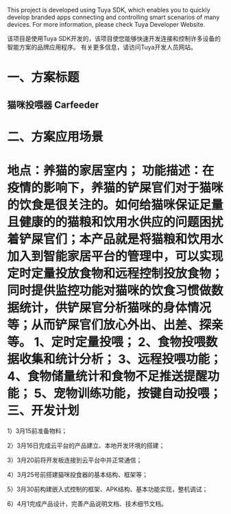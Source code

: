 This project is developed using Tuya SDK, which enables you to quickly develop branded apps connecting and controlling smart scenarios of many devices.
For more information, please check Tuya Developer Website.

该项目是使用Tuya SDK开发的，该项目使您能够快速开发连接和控制许多设备的智能方案的品牌应用程序。 有关更多信息，请访问Tuya开发人员网站。 


一、方案标题
===

  猫咪投喂器 Carfeeder
  ----
  
二、方案应用场景
===


  地点：养猫的家居室内；
  功能描述：在疫情的影响下，养猫的铲屎官们对于猫咪的饮食是很关注的。如何给猫咪保证足量且健康的的猫粮和饮用水供应的问题困扰着铲屎官们；本产品就是将猫粮和饮用水加入到智能家居平台的管理中，可以实现定时定量投放食物和远程控制投放食物；同时提供监控功能对猫咪的饮食习惯做数据统计，供铲屎官分析猫咪的身体情况等；从而铲屎官们放心外出、出差、探亲等。
  1、定时定量投喂；
  2、食物投喂数据收集和统计分析；
  3、远程投喂功能；
  4、食物储量统计和食物不足推送提醒功能；
  5、宠物训练功能，按键自动投喂；
三、开发计划
===
  1）3月15前准备物料；
  
  2）3月16日完成云平台的产品建立、本地开发环境的搭建；
  
  3）3月20前将开发板连接到云平台中并正常通信；
  
  4）3月25号前搭建猫咪投食器的基本结构、框架等；
  
  5）3月30前构建嵌入式控制的框架、APK结构、基本功能实现，整机调试；
  
  6）4月1完成产品设计，完善产品说明文档、技术细节文档。
  
  
